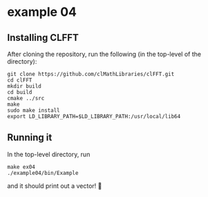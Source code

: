 # example 04

## Installing CLFFT
After cloning the repository, run the following (in the top-level of the directory):

```
git clone https://github.com/clMathLibraries/clFFT.git
cd clFFT
mkdir build
cd build
cmake ../src
make
sudo make install
export LD_LIBRARY_PATH=$LD_LIBRARY_PATH:/usr/local/lib64
```

## Running it
In the top-level directory, run

```
make ex04
./example04/bin/Example
```

and it should print out a vector! :hamburger:

